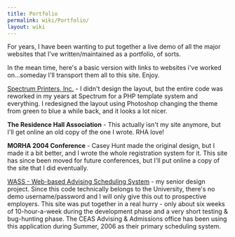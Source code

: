 ```yaml
---
title: Portfolio
permalink: wiki/Portfolio/
layout: wiki
---
```


For years, I have been wanting to put together a live demo of all the
major websites that I've written/maintained as a portfolio, of sorts.

In the mean time, here's a basic version with links to websites i've
worked on...someday I'll transport them all to this site. Enjoy.

[Spectrum Printers, Inc.](http://www.spectrumprinters.com/) - I didn't
design the layout, but the entire code was reworked in my years at
Spectrum for a PHP template system and everything. I redesigned the
layout using Photoshop changing the theme from green to blue a while
back, and it looks a lot nicer.

**The Residence Hall Association** - This actually isn't my site
anymore, but I'll get online an old copy of the one I wrote. RHA love!

**MORHA 2004 Conference** - Casey Hunt made the original design, but I
made it a bit better, and I wrote the whole registration system for it.
This site has since been moved for future conferences, but I'll put
online a copy of the site that I did eventually.

[WASS - Web-based Advising Scheduling
System](http://portfolio-wass.vanstaveren.us/) - my senior design
project. Since this code technically belongs to the University, there's
no demo username/password and I will only give this out to prospective
employers. This site was put together in a real hurry - only about six
weeks of 10-hour-a-week during the development phase and a very short
testing & bug-hunting phase. The CEAS Advising & Admissions office has
been using this application during Summer, 2006 as their primary
scheduling system.

